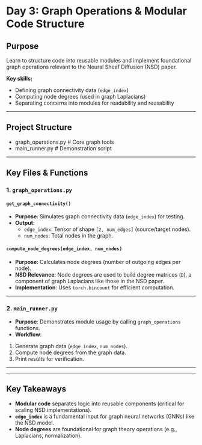 # Day 3: Graph Operations & Modular Code Structure

## Purpose

Learn to structure code into reusable modules and implement foundational graph operations relevant to the Neural Sheaf Diffusion (NSD) paper.  

**Key skills:**  
- Defining graph connectivity data (`edge_index`)  
- Computing node degrees (used in graph Laplacians)  
- Separating concerns into modules for readability and reusability  

---

## Project Structure
* graph_operations.py # Core graph tools
* main_runner.py # Demonstration script


---

## Key Files & Functions

### **1. `graph_operations.py`**
#### `get_graph_connectivity()`
- **Purpose**: Simulates graph connectivity data (`edge_index`) for testing.  
- **Output**:  
  - `edge_index`: Tensor of shape `[2, num_edges]` (source/target nodes).  
  - `num_nodes`: Total nodes in the graph.  


#### `compute_node_degrees(edge_index, num_nodes)`
- **Purpose**: Calculates node degrees (number of outgoing edges per node).  
- **NSD Relevance**: Node degrees are used to build degree matrices (`D`), a component of graph Laplacians like those in the NSD paper.  
- **Implementation**: Uses `torch.bincount` for efficient computation.  

---

### **2. `main_runner.py`**
- **Purpose**: Demonstrates module usage by calling `graph_operations` functions.  
- **Workflow**:  
1. Generate graph data (`edge_index`, `num_nodes`).  
2. Compute node degrees from the graph data.  
3. Print results for verification.  

---


---

## Key Takeaways

- **Modular code** separates logic into reusable components (critical for scaling NSD implementations).  
- **`edge_index`** is a fundamental input for graph neural networks (GNNs) like the NSD model.  
- **Node degrees** are foundational for graph theory operations (e.g., Laplacians, normalization).  


